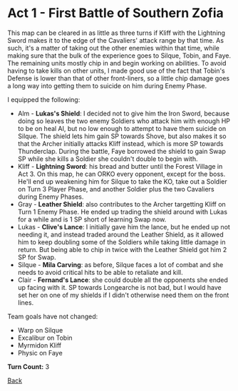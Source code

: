 # Act 1 - First Battle of Southern Zofia

This map can be cleared in as little as three turns if Kliff with the Lightning Sword makes it to the edge of the Cavaliers' attack range by that time. As such, it's a matter of taking out the other enemies within that time, while making sure that the bulk of the experience goes to Silque, Tobin, and Faye. The remaining units mostly chip in and begin working on abilities. To avoid having to take kills on other units, I made good use of the fact that Tobin's Defense is lower than that of other front-liners, so a little chip damage goes a long way into getting them to suicide on him during Enemy Phase.

I equipped the following:

- Alm - **Lukas's Shield**: I decided not to give him the Iron Sword, because doing so leaves the two enemy Soldiers who attack him with enough HP to be on heal AI, but no low enough to attempt to have them suicide on Silque. The shield lets him gain SP towards Shove, but also makes it so that the Archer initially attacks Kliff instead, which is more SP towards Thunderclap. During the battle, Faye borrowed the shield to gain Swap SP while she kills a Soldier she couldn't double to begin with.
- Kliff - **Lightning Sword**: his bread and butter until the Forest Village in Act 3. On this map, he can ORKO every opponent, except for the boss. He'll end up weakening him for Silque to take the KO, take out a Soldier on Turn 3 Player Phase, and another Soldier plus the two Cavaliers during Enemy Phases.
- Gray - **Leather Shield**: also contributes to the Archer targetting Kliff on Turn 1 Enemy Phase. He ended up trading the shield around with Lukas for a while and is 1 SP short of learning Swap now.
- Lukas - **Clive's Lance**: I initially gave him the lance, but he ended up not needing it, and instead traded around the Leather Shield, as it allowed him to keep doubling some of the Soldiers while taking little damage in return. But being able to chip in twice with the Leather Shield got him 2 SP for Swap.
- Silque - **Mila Carving**: as before, Silque faces a lot of combat and she needs to avoid critical hits to be able to retaliate and kill.
- Clair - **Fernand's Lance**: she could double all the opponents she ended up facing with it. SP towards Longearche is not bad, but I would have set her on one of my shields if I didn't otherwise need them on the front lines.

Team goals have not changed:

- Warp on Silque
- Excalibur on Tobin
- Myrmidon Kliff
- Physic on Faye

**Turn Count:** 3

[Back](../README.md)

